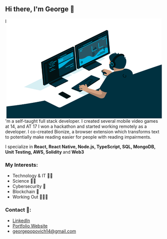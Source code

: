 ## Hi there, I'm George 👋

  <img align="right" alt="GIF" src="https://raw.githubusercontent.com/g-popovic/g-popovic/master/programmer.gif" width="500" height="320" />

I'm a self-taught full stack developer. I created several mobile video games at 14, and AT 17 I won a hackathon and started
working remotely as a developer. I co-created Bionize, a browser
extension which transforms text to potentially make reading easier for
people with reading impairments.

I specialize in
<b>React, React Native, Node.js, TypeScript, SQL, MongoDB, Unit Testing,
  AWS, Solidity </b>and<b> Web3</b>

### My Interests:

-   Technology & IT 👨‍💻
-   Science 🧠🧪
-   Cybersecurity 🔐
-   Blockchain 🔗
-   Working Out 🏋🏻‍♂️

### Contact 📱:

-   <a href="https://linkedin.com/in/g-popovic">LinkedIn</a>
-   <a href="https://g-popovic.github.io">Portfolio Website</a>
-   georgepopovich14@gmail.com
